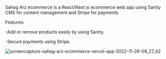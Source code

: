 Sahag Arz ecommerce is a React/Next js ecommerce web app using Sanity CMS for content management and Stripe for payments.

Features:

-Add or remove products easily by using Sanity.

-Secure payments using Stripe.



![screencapture-sahag-arz-ecommerce-vercel-app-2022-11-26-09_27_42](https://user-images.githubusercontent.com/89553922/204101437-3a464b13-9ff9-476b-bf1f-4ba7a319363e.png)
